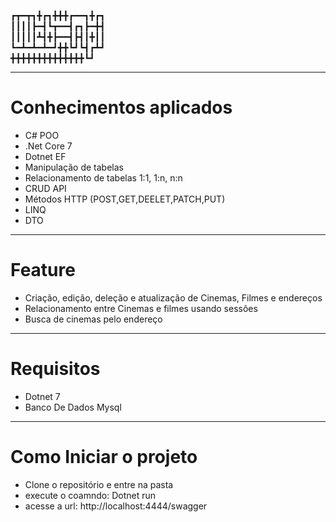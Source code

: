 ┏┳━┳┓╋┏┓╋╋╋┏━━┓╋┏┓  
┃┃┃┃┣━┫┗┳━━┫┏┓┣━╋┫  
┃┃┃┃┃┻┫╋┣━━┫┣┫┃╋┃┃  
┗━┻━┻━┻━┛╋╋┗┛┗┫┏┻┛  
╋╋╋╋╋╋╋╋╋╋╋╋╋╋┗┛  

-------
# Conhecimentos aplicados
- C# POO  
- .Net Core 7
- Dotnet EF
- Manipulação de tabelas
- Relacionamento de tabelas 1:1, 1:n, n:n
- CRUD API
- Métodos HTTP (POST,GET,DEELET,PATCH,PUT)
- LINQ  
- DTO  

---------
# Feature
- Criação, edição, deleção e atualização de Cinemas, Filmes e endereços
- Relacionamento entre Cinemas e filmes usando sessões
- Busca de cinemas pelo endereço
-------
# Requisitos  
- Dotnet 7  
- Banco De Dados Mysql  
--------
# Como Iniciar o projeto
- Clone o repositório e entre na pasta  
- execute o coamndo: Dotnet run  
- acesse a url: http://localhost:4444/swagger
